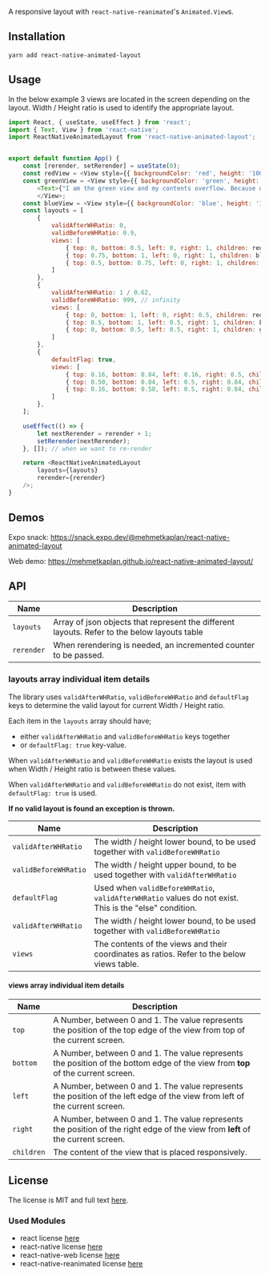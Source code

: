 
A responsive layout with `react-native-reanimated`'s `Animated.View`s.
## Installation

```
yarn add react-native-animated-layout
```

## Usage

In the below example 3 views are located in the screen depending on the layout. Width / Height ratio is used to identify the appropriate layout.

```javascript
import React, { useState, useEffect } from 'react';
import { Text, View } from 'react-native';
import ReactNativeAnimatedLayout from 'react-native-animated-layout';


export default function App() {
	const [rerender, setRerender] = useState(0);
	const redView = <View style={{ backgroundColor: 'red', height: '100%', width: '100%', }}><Text>{"I am the red view"}</Text></View>;
	const greenView = <View style={{ backgroundColor: 'green', height: '100%', width: '100%', overflow: 'hidden'}}>
		<Text>{"I am the green view and my contents overflow. Because of the overflow prop, the over-flown content is hidden."}</Text><Text>{"0"}</Text><Text>{"1"}</Text><Text>{"2"}</Text><Text>{"3"}</Text><Text>{"4"}</Text><Text>{"5"}</Text><Text>{"6"}</Text><Text>{"7"}</Text><Text>{"8"}</Text><Text>{"9"}</Text><Text>{"10"}</Text><Text>{"11"}</Text><Text>{"12"}</Text><Text>{"13"}</Text><Text>{"14"}</Text><Text>{"15"}</Text><Text>{"16"}</Text><Text>{"17"}</Text><Text>{"18"}</Text><Text>{"19"}</Text><Text>{"20"}</Text><Text>{"21"}</Text><Text>{"22"}</Text><Text>{"23"}</Text><Text>{"24"}</Text><Text>{"25"}</Text><Text>{"26"}</Text><Text>{"27"}</Text><Text>{"28"}</Text><Text>{"29"}</Text>
		</View>;
	const blueView = <View style={{ backgroundColor: 'blue', height: '100%', width: '100%', }}><Text>{"I am the blue view"}</Text></View>;
	const layouts = [
		{
			validAfterWHRatio: 0,
			validBeforeWHRatio: 0.9,
			views: [
				{ top: 0, bottom: 0.5, left: 0, right: 1, children: redView },
				{ top: 0.75, bottom: 1, left: 0, right: 1, children: blueView },
				{ top: 0.5, bottom: 0.75, left: 0, right: 1, children: greenView },
			]
		},
		{
			validAfterWHRatio: 1 / 0.62,
			validBeforeWHRatio: 999, // infinity
			views: [
				{ top: 0, bottom: 1, left: 0, right: 0.5, children: redView },
				{ top: 0.5, bottom: 1, left: 0.5, right: 1, children: blueView },
				{ top: 0, bottom: 0.5, left: 0.5, right: 1, children: greenView },
			]
		},
		{
			defaultFlag: true,
			views: [
				{ top: 0.16, bottom: 0.84, left: 0.16, right: 0.5, children: redView },
				{ top: 0.50, bottom: 0.84, left: 0.5, right: 0.84, children: blueView },
				{ top: 0.16, bottom: 0.50, left: 0.5, right: 0.84, children: greenView },
			]
		},
	];

	useEffect(() => {
		let nextRerender = rerender + 1;
		setRerender(nextRerender);
	}, []); // when we want to re-render

	return <ReactNativeAnimatedLayout
		layouts={layouts}
		rerender={rerender}
	/>;
}
```

## Demos

Expo snack: https://snack.expo.dev/@mehmetkaplan/react-native-animated-layout

Web demo: https://mehmetkaplan.github.io/react-native-animated-layout/

## API

| Name | Description |
|------|-------------|
|  `layouts`  | Array of json objects that represent the different layouts. Refer to the below layouts table | 
|  `rerender` | When rerendering is needed, an incremented counter to be passed. |
### layouts array individual item details

The library uses `validAfterWHRatio`, `validBeforeWHRatio` and `defaultFlag` keys to determine the valid layout for current Width / Height ratio. 

Each item in the `layouts` array should have;
- either `validAfterWHRatio` and `validBeforeWHRatio` keys together
- or `defaultFlag: true` key-value.

When `validAfterWHRatio` and `validBeforeWHRatio` exists the layout is used when Width / Height ratio is between these values.

When `validAfterWHRatio` and `validBeforeWHRatio` do not exist, item with `defaultFlag: true` is used.

**If no valid layout is found an exception is thrown.**

| Name | Description |
|------|-------------|
| `validAfterWHRatio` | The width / height lower bound, to be used together with `validBeforeWHRatio` | 
| `validBeforeWHRatio` | The width / height upper bound, to be used together with `validAfterWHRatio` | 
| `defaultFlag` | Used when `validBeforeWHRatio`, `validAfterWHRatio` values do not exist. This is the "else" condition.|
| `validAfterWHRatio` | The width / height lower bound, to be used together with `validBeforeWHRatio` | 
| `views` | The contents of the views and their coordinates as ratios. Refer to the below views table. |

#### views array individual item details

| Name | Description |
|------|-------------|
| `top` | A Number, between 0 and 1. The value represents the position of the top edge of the view from top of the current screen. | 
| `bottom` | A Number, between 0 and 1. The value represents the position of the bottom edge of the view from **top** of the current screen. |
| `left` | A Number, between 0 and 1. The value represents the position of the left edge of the view from left of the current screen. | 
| `right` | A Number, between 0 and 1. The value represents the position of the right edge of the view from **left** of the current screen. |
| `children` | The content of the view that is placed responsively. |

## License

The license is MIT and full text [here](LICENSE).

### Used Modules

* react license [here](./OtherLicenses/react.txt)
* react-native license [here](./OtherLicenses/react-native.txt)
* react-native-web license [here](./OtherLicenses/react-native-web.txt)
* react-native-reanimated license [here](./OtherLicenses/react-native-reanimated.txt)
